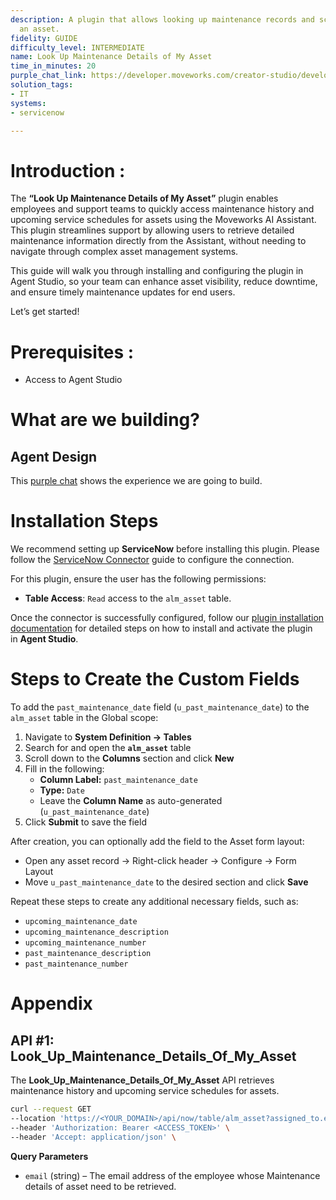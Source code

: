 ```yaml
---
description: A plugin that allows looking up maintenance records and schedules for
  an asset.
fidelity: GUIDE
difficulty_level: INTERMEDIATE
name: Look Up Maintenance Details of My Asset
time_in_minutes: 20
purple_chat_link: https://developer.moveworks.com/creator-studio/developer-tools/purple-chat/?conversation=%7B%22startTimestamp%22%3A%2211%3A43+AM%22%2C%22messages%22%3A%5B%7B%22parts%22%3A%5B%7B%22richText%22%3A%22%3Cp%3EI+want+to+see+the+maintenance+details+for+my+assets%3C%2Fp%3E%22%7D%5D%2C%22role%22%3A%22user%22%7D%2C%7B%22parts%22%3A%5B%7B%22richText%22%3A%22%3Cp%3EI+can+help+with+that.+Here+are+the+assets+assigned+to+you+in+%3Cb%3EServiceNow%3C%2Fb%3E.+Which+one+are+you+looking+for%3F%3C%2Fp%3E%22%7D%2C%7B%22buttons%22%3A%5B%7B%22buttonText%22%3A%22MacBook+Pro+16-inch+%28C02G308QJYVW%29%22%7D%2C%7B%22buttonText%22%3A%22Dell+Monitor+U308F%22%7D%2C%7B%22buttonText%22%3A%22iPhone+14+Pro+%28F17Y53N4P2%29%22%7D%5D%7D%5D%2C%22role%22%3A%22assistant%22%7D%2C%7B%22parts%22%3A%5B%7B%22richText%22%3A%22%3Cp%3EMacBook+Pro+16-inch+%28C02G308QJYVW%29%3C%2Fp%3E%22%7D%5D%2C%22role%22%3A%22user%22%7D%2C%7B%22parts%22%3A%5B%7B%22reasoningSteps%22%3A%5B%7B%22richText%22%3A%22Searching+for+asset+%27MacBook+Pro+16-inch+%28C02G308QJYVW%29%27+in+ServiceNow.%22%2C%22status%22%3A%22success%22%7D%2C%7B%22richText%22%3A%22Fetching+maintenance+records+and+schedule.%22%2C%22status%22%3A%22success%22%7D%5D%7D%2C%7B%22richText%22%3A%22%3Cp%3EHere+are+the+maintenance+details+for+%3Cb%3EMacBook+Pro+16-inch+%28C02G308QJYVW%29%3C%2Fb%3E.%3C%2Fp%3E%3Cp%3E%3Cb%3EPast+Maintenance%3A%3C%2Fb%3E%3C%2Fp%3E%3Cul%3E%3Cli%3E%3Cb%3EAug+15%2C+2023%3A%3C%2Fb%3E+Battery+replacement+%28INC0010045%29%3C%2Fli%3E%3C%2Ful%3E%3Cp%3E%3Cb%3EUpcoming+Schedule%3A%3C%2Fb%3E%3C%2Fp%3E%3Cul%3E%3Cli%3E%3Cb%3EOct+28%2C+2024%3A%3C%2Fb%3E+Logic+board+diagnostics+%28CHG0030012%29%3C%2Fli%3E%3C%2Ful%3E%22%7D%2C%7B%22citations%22%3A%5B%7B%22citationTitle%22%3A%22MacBook+Pro+16-inch+%28C02G308QJYVW%29%22%2C%22connectorName%22%3A%22servicenow%22%7D%5D%7D%5D%2C%22role%22%3A%22assistant%22%7D%5D%7D
solution_tags:
- IT
systems:
- servicenow

---
```

# **Introduction :**

The **“Look Up Maintenance Details of My Asset”** plugin enables employees and support teams to quickly access maintenance history and upcoming service schedules for assets using the Moveworks AI Assistant. This plugin streamlines support by allowing users to retrieve detailed maintenance information directly from the Assistant, without needing to navigate through complex asset management systems.

This guide will walk you through installing and configuring the plugin in Agent Studio, so your team can enhance asset visibility, reduce downtime, and ensure timely maintenance updates for end users.

Let’s get started!

# Prerequisites :

- Access to Agent Studio

# What are we building?

## **Agent Design**

This [purple chat](https://developer.moveworks.com/creator-studio/developer-tools/purple-chat/?conversation=%7B%22startTimestamp%22%3A%2211%3A43+AM%22%2C%22messages%22%3A%5B%7B%22parts%22%3A%5B%7B%22richText%22%3A%22%3Cp%3EI+want+to+see+the+maintenance+details+for+my+assets%3C%2Fp%3E%22%7D%5D%2C%22role%22%3A%22user%22%7D%2C%7B%22parts%22%3A%5B%7B%22richText%22%3A%22%3Cp%3EI+can+help+with+that.+Here+are+the+assets+assigned+to+you+in+%3Cb%3EServiceNow%3C%2Fb%3E.+Which+one+are+you+looking+for%3F%3C%2Fp%3E%22%7D%2C%7B%22buttons%22%3A%5B%7B%22buttonText%22%3A%22MacBook+Pro+16-inch+%28C02G308QJYVW%29%22%7D%2C%7B%22buttonText%22%3A%22Dell+Monitor+U308F%22%7D%2C%7B%22buttonText%22%3A%22iPhone+14+Pro+%28F17Y53N4P2%29%22%7D%5D%7D%5D%2C%22role%22%3A%22assistant%22%7D%2C%7B%22parts%22%3A%5B%7B%22richText%22%3A%22%3Cp%3EMacBook+Pro+16-inch+%28C02G308QJYVW%29%3C%2Fp%3E%22%7D%5D%2C%22role%22%3A%22user%22%7D%2C%7B%22parts%22%3A%5B%7B%22reasoningSteps%22%3A%5B%7B%22richText%22%3A%22Searching+for+asset+%27MacBook+Pro+16-inch+%28C02G308QJYVW%29%27+in+ServiceNow.%22%2C%22status%22%3A%22success%22%7D%2C%7B%22richText%22%3A%22Fetching+maintenance+records+and+schedule.%22%2C%22status%22%3A%22success%22%7D%5D%7D%2C%7B%22richText%22%3A%22%3Cp%3EHere+are+the+maintenance+details+for+%3Cb%3EMacBook+Pro+16-inch+%28C02G308QJYVW%29%3C%2Fb%3E.%3C%2Fp%3E%3Cp%3E%3Cb%3EPast+Maintenance%3A%3C%2Fb%3E%3C%2Fp%3E%3Cul%3E%3Cli%3E%3Cb%3EAug+15%2C+2023%3A%3C%2Fb%3E+Battery+replacement+%28INC0010045%29%3C%2Fli%3E%3C%2Ful%3E%3Cp%3E%3Cb%3EUpcoming+Schedule%3A%3C%2Fb%3E%3C%2Fp%3E%3Cul%3E%3Cli%3E%3Cb%3EOct+28%2C+2024%3A%3C%2Fb%3E+Logic+board+diagnostics+%28CHG0030012%29%3C%2Fli%3E%3C%2Ful%3E%22%7D%2C%7B%22citations%22%3A%5B%7B%22citationTitle%22%3A%22MacBook+Pro+16-inch+%28C02G308QJYVW%29%22%2C%22connectorName%22%3A%22servicenow%22%7D%5D%7D%5D%2C%22role%22%3A%22assistant%22%7D%5D%7D) shows the experience we are going to build.

# **Installation Steps**

We recommend setting up **ServiceNow** before installing this plugin. Please follow the [ServiceNow Connector](https://developer.moveworks.com/marketplace/package/?id=servicenow&hist=home%2Cbrws#how-to-implement) guide to configure the connection.

For this plugin, ensure the user has the following permissions:

- **Table Access**: `Read` access to the `alm_asset` table.

Once the connector is successfully configured, follow our [plugin installation documentation](https://help.moveworks.com/docs/ai-agent-marketplace-installation) for detailed steps on how to install and activate the plugin in **Agent Studio**.

# **Steps to Create the Custom Fields**

To add the `past_maintenance_date` field (`u_past_maintenance_date`) to the `alm_asset` table in the Global scope:

1. Navigate to **System Definition → Tables**
2. Search for and open the **`alm_asset`** table
3. Scroll down to the **Columns** section and click **New**
4. Fill in the following:
    - **Column Label:** `past_maintenance_date`
    - **Type:** `Date`
    - Leave the **Column Name** as auto-generated (`u_past_maintenance_date`)
5. Click **Submit** to save the field

After creation, you can optionally add the field to the Asset form layout:

- Open any asset record → Right-click header → Configure → Form Layout
- Move `u_past_maintenance_date` to the desired section and click **Save**

Repeat these steps to create any additional necessary fields, such as:

- `upcoming_maintenance_date`
- `upcoming_maintenance_description`
- `upcoming_maintenance_number`
- `past_maintenance_description`
- `past_maintenance_number`

# **Appendix**

## API #1: Look_Up_Maintenance_Details_Of_My_Asset

The **Look_Up_Maintenance_Details_Of_My_Asset** API retrieves maintenance history and upcoming service schedules for assets.

```bash
curl --request GET
--location 'https://<YOUR_DOMAIN>/api/now/table/alm_asset?assigned_to.email={{email}}&sysparm_fields=display_name%2Cu_upcoming_maintenance_date%2Cu_upcoming_maintenance_number%2Cu_upcoming_maintenance_description%2Cu_past_maintenance_number%2Cu_past_maintenance_date%2Cu_past_maintenance_description%2Casset_tag' \
--header 'Authorization: Bearer <ACCESS_TOKEN>' \
--header 'Accept: application/json' \
```

**Query Parameters**

- `email` (string) – The email address of the employee whose Maintenance details of asset need to be retrieved.
